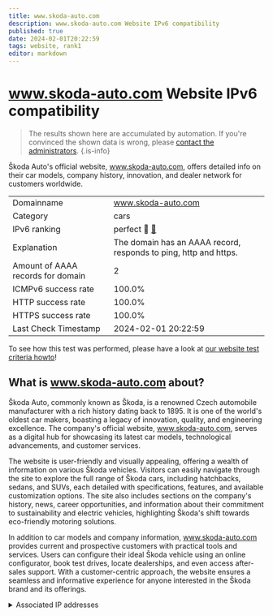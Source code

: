 ```yaml
---
title: www.skoda-auto.com
description: www.skoda-auto.com Website IPv6 compatibility
published: true
date: 2024-02-01T20:22:59
tags: website, rank1
editor: markdown
---
```


# www.skoda-auto.com Website IPv6 compatibility

> The results shown here are accumulated by automation. If you're convinced the shown data is wrong, please [contact the administrators](/howto/chat). 
{.is-info}

Škoda Auto's official website, www.skoda-auto.com, offers detailed info on their car models, company history, innovation, and dealer network for customers worldwide.


|   |   |
| - | - |
| Domainname | www.skoda-auto.com
| Category | cars |
| IPv6 ranking | perfect :1st_place_medal: [🔗](/howto/ranking) |
| Explanation | The domain has an AAAA record, responds to ping, http and https. |
| Amount of AAAA records for domain | 2 |
| ICMPv6 success rate | 100.0%|
| HTTP success rate | 100.0% |
| HTTPS success rate | 100.0% |
| Last Check Timestamp | 2024-02-01 20:22:59 |

To see how this test was performed, please have a look at [our website test criteria howto](/howto/testcriteria/website)!


## What is www.skoda-auto.com about?
Škoda Auto, commonly known as Škoda, is a renowned Czech automobile manufacturer with a rich history dating back to 1895. It is one of the world's oldest car makers, boasting a legacy of innovation, quality, and engineering excellence. The company's official website, www.skoda-auto.com, serves as a digital hub for showcasing its latest car models, technological advancements, and customer services.

The website is user-friendly and visually appealing, offering a wealth of information on various Škoda vehicles. Visitors can easily navigate through the site to explore the full range of Škoda cars, including hatchbacks, sedans, and SUVs, each detailed with specifications, features, and available customization options. The site also includes sections on the company's history, news, career opportunities, and information about their commitment to sustainability and electric vehicles, highlighting Škoda's shift towards eco-friendly motoring solutions.

In addition to car models and company information, www.skoda-auto.com provides current and prospective customers with practical tools and services. Users can configure their ideal Škoda vehicle using an online configurator, book test drives, locate dealerships, and even access after-sales support. With a customer-centric approach, the website ensures a seamless and informative experience for anyone interested in the Škoda brand and its offerings.



<details>
<summary>Associated IP addresses</summary>

2620:1ec:46::67

2620:1ec:bdf::67

</details>
